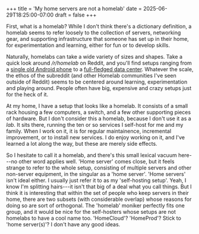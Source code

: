 +++
title = 'My home servers are not a homelab'
date = 2025-06-29T18:25:00-07:00
draft = false
+++

First, what is a homelab? While I don't think there's a dictionary definition, a homelab seems to refer loosely to the collection of servers, networking gear, and supporting infrastructure that someone has set up in their home, for experimentation and learning, either for fun or to develop skills.

Naturally, homelabs can take a wide variety of sizes and shapes. Take a quick look around _/r/homelab_ on Reddit, and you'll find setups ranging from a [single old Android phone](https://www.reddit.com/r/homelab/comments/fcvyto/my_old_and_broken_android_phone_as_multipurpose/) to a [full-fledged data center](https://www.reddit.com/r/homelab/comments/w4sov1/im_building_my_own_home_data_center_ama/). Whatever the scale, the ethos of the subreddit (and other Homelab communities I've seen outside of Reddit) seems to be centered around learning, experimentation and playing around. People often have big, expensive and crazy setups just for the heck of it.

At my home, I have a setup that looks like a homelab. It consists of a small rack housing a few computers, a switch, and a few other supporting pieces of hardware. But I don't consider this a homelab, because I don't use it as a _lab_. It sits there, running the ten or so services I self-host for me and my family. When I work on it, it is for regular maintainence, incremental improvement, or to install new services. I do enjoy working on it, and I've learned a lot along the way, but these are merely side effects.

So I hesitate to call it a homelab, and there's this small lexical vacuum here---no other word applies well. 'Home server' comes close, but it feels strange to refer to the whole setup, consisting of multiple servers and other non-server equipment, in the singular as a 'home server'. 'Home servers' isn't ideal either. I usually just refer it to as my 'self-hosting setup'. Yeah, I know I'm splitting hairs---it isn't that big of a deal what you call things. But I think it is interesting that within the set of people who keep servers in their home, there are two subsets (with considerable overlap) whose reasons for doing so are sort of orthogonal. The 'homelab' moniker perfectly fits one group, and it would be nice for the self-hosters whose setups are not homelabs to have a cool name too. 'HomeCloud'? 'HomeProd'? Stick to 'home server(s)'?  I don't have any good ideas.
